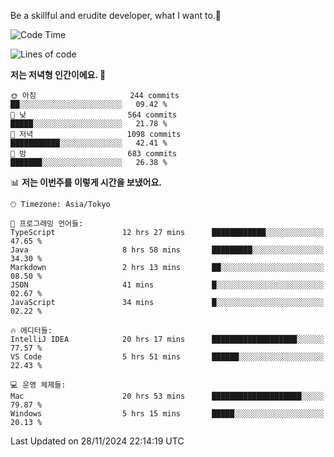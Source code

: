 Be a skillful and erudite developer, what I want to.👶

<!--START_SECTION:waka-->
![Code Time](http://img.shields.io/badge/Code%20Time-1%2C436%20hrs%2043%20mins-blue)

![Lines of code](https://img.shields.io/badge/%EC%A0%80%EB%8A%94%20%EC%97%AC%ED%83%9C%EA%B9%8C%EC%A7%80%20-912.2%20thousand%20%EC%A4%84%EC%9D%98%20%EC%BD%94%EB%93%9C%EB%A5%BC%20%EC%9E%91%EC%84%B1%ED%96%88%EC%96%B4%EC%9A%94.-blue)

**저는 저녁형 인간이에요. 🦉** 

```text
🌞 아침                     244 commits         ██░░░░░░░░░░░░░░░░░░░░░░░   09.42 % 
🌆 낮　                     564 commits         █████░░░░░░░░░░░░░░░░░░░░   21.78 % 
🌃 저녁                     1098 commits        ███████████░░░░░░░░░░░░░░   42.41 % 
🌙 밤　                     683 commits         ███████░░░░░░░░░░░░░░░░░░   26.38 % 
```


📊 **저는 이번주를 이렇게 시간을 보냈어요.** 

```text
🕑︎ Timezone: Asia/Tokyo

💬 프로그래밍 언어들: 
TypeScript               12 hrs 27 mins      ████████████░░░░░░░░░░░░░   47.65 % 
Java                     8 hrs 58 mins       █████████░░░░░░░░░░░░░░░░   34.30 % 
Markdown                 2 hrs 13 mins       ██░░░░░░░░░░░░░░░░░░░░░░░   08.50 % 
JSON                     41 mins             █░░░░░░░░░░░░░░░░░░░░░░░░   02.67 % 
JavaScript               34 mins             █░░░░░░░░░░░░░░░░░░░░░░░░   02.22 % 

🔥 에디터들: 
IntelliJ IDEA            20 hrs 17 mins      ███████████████████░░░░░░   77.57 % 
VS Code                  5 hrs 51 mins       ██████░░░░░░░░░░░░░░░░░░░   22.43 % 

💻 운영 체제들: 
Mac                      20 hrs 53 mins      ████████████████████░░░░░   79.87 % 
Windows                  5 hrs 15 mins       █████░░░░░░░░░░░░░░░░░░░░   20.13 % 
```


 Last Updated on 28/11/2024 22:14:19 UTC
<!--END_SECTION:waka-->
